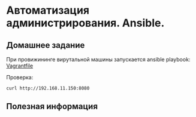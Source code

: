 # Автоматизация администрирования. Ansible.

## Домашнее задание

При провижининге вирутальной машины запускается ansible playbook:
[Vagrantfile](ansible/Vagrantfile)

Проверка:
```
curl http://192.168.11.150:8080
```

## Полезная информация

